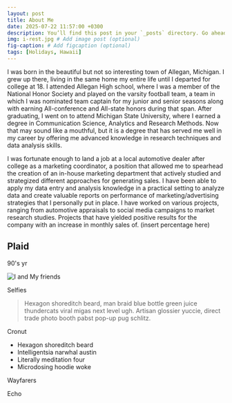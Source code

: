 ```yaml
---
layout: post
title: About Me
date: 2025-07-22 11:57:00 +0300
description: You’ll find this post in your `_posts` directory. Go ahead and edit it and re-build the site to see your changes. # Add post description (optional)
img: i-rest.jpg # Add image post (optional)
fig-caption: # Add figcaption (optional)
tags: [Holidays, Hawaii]
---
```

I was born in the beautiful but not so interesting town of Allegan, Michigan. I grew up there, living in the same home my entire life until I departed for college at 18. I attended Allegan High school, where I was a member of the National Honor Society and played on the varsity football team, a team in which I was nominated team captain for my junior and senior seasons along with earning All-conference and All-state honors during that span. After graduating, I went on to attend Michigan State University, where I earned a degree in Communication Science, Analytics and Research Methods. Now that may sound like a mouthful, but it is a degree that has served me well in my career by offering me advanced knowledge in research techniques and data analysis skills. 

I was fortunate enough to land a job at a local automotive dealer after college as a marketing coordinator, a position that allowed me to spearhead the creation of an in-house marketing department that actively studied and strategized different approaches for generating sales. I have been able to apply my data entry and analysis knowledge in a practical setting to analyze data and create valuable reports on performance of marketing/advertising strategies that I personally put in place. I have worked on various projects, ranging from automotive appraisals to social media campaigns to market research studies. Projects that have yielded positive results for the company with an increase in monthly sales of. (insert percentage here)

## Plaid 
90's yr 

![I and My friends]({{site.baseurl}}/assets/img/we-in-rest.jpg)

Selfies 

>Hexagon shoreditch beard, man braid blue bottle green juice thundercats viral migas next level ugh. Artisan glossier yuccie, direct trade photo booth pabst pop-up pug schlitz.

Cronut 

* Hexagon shoreditch beard
* Intelligentsia narwhal austin
* Literally meditation four
* Microdosing hoodie woke

Wayfarers 

Echo 